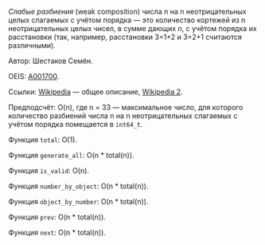 ﻿*Слабые разбиения* (weak composition) числа n на n неотрицательных целых слагаемых с учётом порядка &mdash;
это количество кортежей из n неотрицательных целых чисел, в сумме дающих n, с учётом порядка их расстановки
(так, например, расстановки 3=1+2 и 3=2+1 считаются различными).

Автор: Шестаков Семён.

OEIS: [A001700](http://oeis.org/A001700).

Ссылки:
[Wikipedia](https://en.wikipedia.org/wiki/Stars_and_bars_(combinatorics)) &mdash; общее описание,
[Wikipedia 2](https://en.wikipedia.org/wiki/Composition_(combinatorics)).

Предподсчёт: O(n), где n = 33 &mdash; максимальное число,
для которого количество разбиений числа n на n неотрицательных слагаемых с учётом порядка помещается в `int64_t`.

Функция `total`: O(1).

Функция `generate_all`: O(n * total(n)).

Функция `is_valid`: O(n).

Функция `number_by_object`: O(n * total(n)).

Функция `object_by_number`: O(n * total(n)).

Функция `prev`: O(n * total(n)).

Функция `next`: O(n * total(n)).
